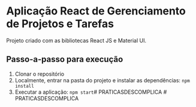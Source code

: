 # Aplicação React de Gerenciamento de Projetos e Tarefas

Projeto criado com as bibliotecas React JS e Material UI.

## Passo-a-passo para execução

1. Clonar o repositório
2. Localmente, entrar na pasta do projeto e instalar as dependências:
   `
   npm install
   `
3. Executar a aplicação:
   `
   npm start
   `#   P R A T I C A S D E S C O M P L I C A  
 #   P R A T I C A S D E S C O M P L I C A  
 